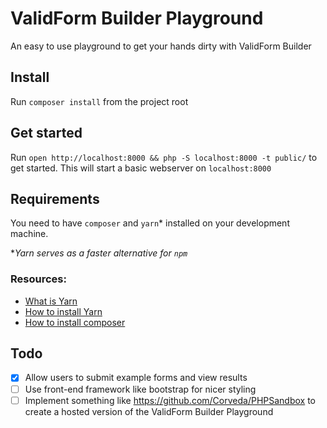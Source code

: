 # ValidForm Builder Playground
An easy to use playground to get your hands dirty with ValidForm Builder

## Install

Run `composer install` from the project root

## Get started

Run `open http://localhost:8000 && php -S localhost:8000 -t public/` to get started. This will start a basic webserver on `localhost:8000`

## Requirements

You need to have `composer` and `yarn`* installed on your development machine.

**Yarn serves as a faster alternative for `npm`*

### Resources:
 - [What is Yarn](https://code.facebook.com/posts/1840075619545360)
 - [How to install Yarn](https://yarnpkg.com/en/docs/install)
 - [How to install composer](https://getcomposer.org/doc/00-intro.md#installation-linux-unix-osx)
 
## Todo

- [X] Allow users to submit example forms and view results
- [ ] Use front-end framework like bootstrap for nicer styling
- [ ] Implement something like https://github.com/Corveda/PHPSandbox to create a hosted version of the ValidForm Builder Playground
